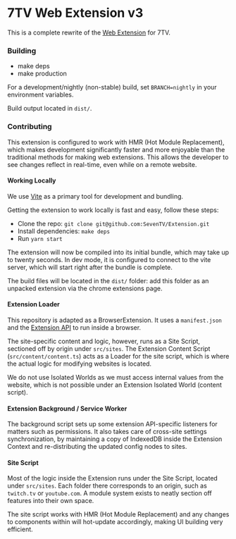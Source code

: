 # 7TV Web Extension v3

This is a complete rewrite of the [Web Extension](https://github.com/seventv/seventv) for 7TV.

### Building

-   make deps
-   make production

For a development/nightly (non-stable) build, set `BRANCH=nightly` in your environment variables.

Build output located in `dist/`.

### Contributing

This extension is configured to work with HMR (Hot Module Replacement), which makes development significantly faster and more enjoyable than the traditional methods for making web extensions. This allows the developer to see changes reflect in real-time, even while on a remote website.

#### Working Locally

We use [Vite](https://vitejs.dev/) as a primary tool for development and bundling.

Getting the extension to work locally is fast and easy, follow these steps:

-   Clone the repo: `git clone git@github.com:SevenTV/Extension.git`
-   Install dependencies: `make deps`
-   Run `yarn start`

The extension will now be compiled into its initial bundle, which may take up to twenty seconds. In dev mode, it is configured to connect to the vite server, which will start right after the bundle is complete.

The build files will be located in the `dist/` folder: add this folder as an unpacked extension via the chrome extensions page.

#### Extension Loader

This repository is adapted as a BrowserExtension. It uses a `manifest.json` and the [Extension API](https://developer.chrome.com/docs/extensions/reference/) to run inside a browser.

The site-specific content and logic, however, runs as a Site Script, sectioned off by origin under `src/sites`. The Extension Content Script (`src/content/content.ts`) acts as a Loader for the site script, which is where the actual logic for modifying websites is located.

We do not use Isolated Worlds as we must access internal values from the website, which is not possible under an Extension Isolated World (content script).

#### Extension Background / Service Worker

The background script sets up some extension API-specific listeners for matters such as permissions. It also takes care of cross-site settings synchronization, by maintaining a copy of IndexedDB inside the Extension Context and re-distributing the updated config nodes to sites.

#### Site Script

Most of the logic inside the Extension runs under the Site Script, located under `src/sites`. Each folder there corresponds to an origin, such as `twitch.tv` or `youtube.com`. A module system exists to neatly section off features into their own space.

The site script works with HMR (Hot Module Replacement) and any changes to components within will hot-update accordingly, making UI building very efficient.
